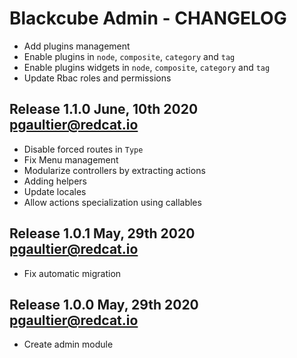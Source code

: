 Blackcube Admin - CHANGELOG 
===========================

 * Add plugins management
 * Enable plugins in `node`, `composite`, `category` and `tag`
 * Enable plugins widgets in `node`, `composite`, `category` and `tag`
 * Update Rbac roles and permissions
 
Release 1.1.0 June, 10th 2020 <pgaultier@redcat.io>
---------------------------------------------------

 * Disable forced routes in `Type`
 * Fix Menu management
 * Modularize controllers by extracting actions
 * Adding helpers
 * Update locales
 * Allow actions specialization using callables
 
Release 1.0.1 May, 29th 2020 <pgaultier@redcat.io>
--------------------------------------------------

 * Fix automatic migration

Release 1.0.0 May, 29th 2020 <pgaultier@redcat.io>
--------------------------------------------------

 * Create admin module
